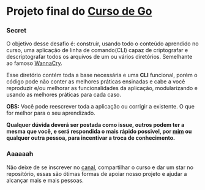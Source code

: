 # Projeto final do [Curso de Go](https://www.youtube.com/watch?v=SyNz6uos_qA&list=PLXFk6ROPeWoAvLMyJ_PPfu8oF0-N_NgEI)

### Secret

O objetivo desse desafio é: construir, usando todo o conteúdo aprendido no curso, uma aplicação de linha de comando(CLI) capaz de criptografar e descriptografar todos os arquivos de um ou vários diretórios. Semelhante ao famoso [WannaCry](https://pt.wikipedia.org/wiki/WannaCry).

Esse diretório contém toda a base necessária e uma **CLI** funcional, porém o código pode não conter as melhores práticas ensinadas e cabe a você reproduzir e/ou melhorar as funcionalidades da aplicação, modularizando e usando as melhores práticas para cada caso.

**OBS:** Você pode reescrever toda a aplicação ou corrigir a existente. O que for melhor para o seu aprendizado.

**Qualquer dúvida deverá ser postada como issue, outros podem ter a mesma que você, e será respondida o mais rápido possivel, por [mim](https://github.com/zeucxb) ou qualquer outra pessoa, para incentivar a troca de conhecimento.**

### Aaaaaah

Não deixe de se inscrever no [canal](https://www.youtube.com/channel/UC7c2c7E1L9xhCinShl8-iZA?sub_confirmation=1), compartilhar o curso e dar um star no repositório, essas são ótimas formas de apoiar nosso projeto e ajudar a alcançar mais e mais pessoas.
